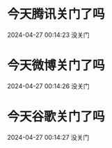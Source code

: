 # 今天腾讯关门了吗

2024-04-27 00:14:23 没关门

# 今天微博关门了吗

2024-04-27 00:14:26 没关门

# 今天谷歌关门了吗

2024-04-27 00:14:27 没关门

